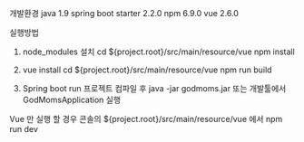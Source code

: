 
개발환경
java 1.9
spring boot starter 2.2.0
npm 6.9.0
vue 2.6.0

실행방법
1. node_modules 설치
cd ${project.root}/src/main/resource/vue
npm install

2. vue install
cd ${project.root}/src/main/resource/vue
npm run build

3. Spring boot run
프로젝트 컴파일 후 java -jar godmoms.jar
또는
개발툴에서 GodMomsApplication 실행


Vue 만 실행 할 경우
콘솔의 ${project.root}/src/main/resource/vue 에서
npm run dev